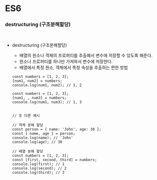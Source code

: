 # ES6

### destructuring (구조분해할당)

<br />

- destructuring (구조분해할당)

  - 배열의 원소나 객체의 프로퍼티를 추출해서 변수에 저장할 수 있도록 해준다.
  - 원소나 프로퍼티를 하나만 가져와서 변수에 저장한다.
  - 배열에서 특정 원소, 객체에서 특정 속성을 추출하는 편한 방법

  ```
  const numbers = [1, 2, 3];
  [num1, num2] = numbers;
  console.log(num1, num2); // 1, 2

  const numbers = [1, 2, 3];
  [num1, , num3] = numbers;
  console.log(num1, num3); // 1, 3


  // 또 다른 예시

  // 객체 분해 할당
  const person = { name: 'John', age: 30 };
  const { name, age } = person;
  console.log(name); // 'John'
  console.log(age); // 30

  // 배열 분해 할당
  const numbers = [1, 2, 3];
  const [first, second, third] = numbers;
  console.log(first); // 1
  console.log(second); // 2
  console.log(third); // 3
  ```
